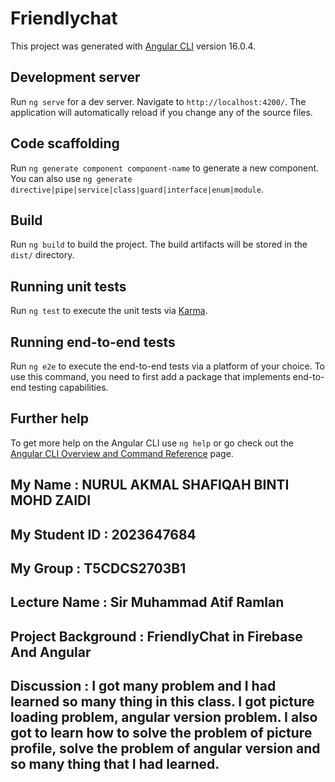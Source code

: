 # Friendlychat

This project was generated with [Angular CLI](https://github.com/angular/angular-cli) version 16.0.4.

## Development server

Run `ng serve` for a dev server. Navigate to `http://localhost:4200/`. The application will automatically reload if you change any of the source files.

## Code scaffolding

Run `ng generate component component-name` to generate a new component. You can also use `ng generate directive|pipe|service|class|guard|interface|enum|module`.

## Build

Run `ng build` to build the project. The build artifacts will be stored in the `dist/` directory.

## Running unit tests

Run `ng test` to execute the unit tests via [Karma](https://karma-runner.github.io).

## Running end-to-end tests

Run `ng e2e` to execute the end-to-end tests via a platform of your choice. To use this command, you need to first add a package that implements end-to-end testing capabilities.

## Further help

To get more help on the Angular CLI use `ng help` or go check out the [Angular CLI Overview and Command Reference](https://angular.io/cli) page.

## My Name : NURUL AKMAL SHAFIQAH BINTI MOHD ZAIDI

## My Student ID : 2023647684

## My Group : T5CDCS2703B1

## Lecture Name : Sir  Muhammad Atif Ramlan

## Project Background : FriendlyChat in Firebase And Angular

## Discussion : I got many problem and I had learned so many thing in this class. I got picture loading problem, angular version problem. I also got to learn how to solve the problem of picture profile, solve the problem of angular version and so many thing that I had learned.
